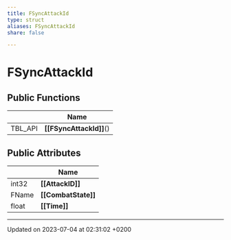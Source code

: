 ```yaml
---
title: FSyncAttackId
type: struct
aliases: FSyncAttackId
share: false

---
```


# FSyncAttackId





## Public Functions

|                | Name           |
| -------------- | -------------- |
| TBL_API | **[[FSyncAttackId]]**() |

## Public Attributes

|                | Name           |
| -------------- | -------------- |
| int32 | **[[AttackID]]**  |
| FName | **[[CombatState]]**  |
| float | **[[Time]]**  |

-------------------------------

Updated on 2023-07-04 at 02:31:02 +0200